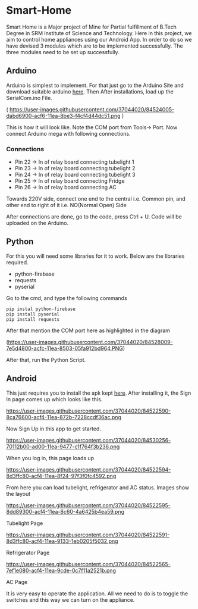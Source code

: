 # Smart-Home

Smart Home is a Major project of Mine for Partial fulfillment of B.Tech Degree in SRM Institute of Science and Technology. 
Here in this project, we aim to control home appliances using our Android App. In order to do so we have devised 3 modules which are to be implemented successfully. The three modules need to be set up successfully.

## Arduino

Arduino is simplest to implement. For that just go to the Arduino Site and download suitable arduino [ here](https://www.arduino.cc/en/main/software). Then After installations, load up the SerialCom.ino File. 

( https://user-images.githubusercontent.com/37044020/84524005-dabd6900-acf6-11ea-8be3-f4cf4d44dc51.png )


This is how it will look like. Note the COM port from Tools-> Port. Now connect Arduino mega with following connections. 

### Connections
- Pin 22 -> In of relay board connecting tubelight 1
- Pin 23 -> In of relay board connecting tubelight 2
- Pin 24 -> In of relay board connecting tubelight 3
- Pin 25 -> In of relay board connecting Fridge
- Pin 26 -> In of relay board connecting AC

Towards 220V side, connect one end to the central i.e. Common pin, and other end to right of it i.e. NO(Normal Open) Side

After connections are done, go to the code, press Ctrl + U. Code will be uploaded on the Arduino.

## Python

For this you will need some libraries for it to work. Below are the libraries required.

- python-firebase
- requests
- pyserial

Go to the cmd, and type the following commands

``` 
pip instal python-firebase 
pip install pyserial
pip install requests
```

After that mention the COM port here as highlighted in the diagram

(https://user-images.githubusercontent.com/37044020/84528009-7e5d4800-acfc-11ea-8503-05fa912bd964.PNG)

After that, run the Python Script.

## Android

This just requires you to install the apk kept [here](https://github.com/AnkitJha1998/Smart-Home/tree/master/Android/APK). After installing it, the Sign In page comes up which looks like this.

https://user-images.githubusercontent.com/37044020/84522590-8ca76600-acf4-11ea-872b-7228ccdf36ac.png


Now Sign Up in this app to get started.

https://user-images.githubusercontent.com/37044020/84530256-70112b00-ad00-11ea-9477-c1f764f3b236.png


When you log in, this page loads up

https://user-images.githubusercontent.com/37044020/84522594-8d3ffc80-acf4-11ea-8f24-97f3f0fc4592.png

From here you can load tubelight, refrigerator and AC status. Images show the layout

https://user-images.githubusercontent.com/37044020/84522595-8dd89300-acf4-11ea-8c60-4a6425b4ea59.png

Tubelight Page

https://user-images.githubusercontent.com/37044020/84522591-8d3ffc80-acf4-11ea-9133-1eb0205f5032.png

Refrigerator Page

https://user-images.githubusercontent.com/37044020/84522565-7ef1e080-acf4-11ea-9cde-0c7f11a2521b.png

AC Page


It is very easy to operate the application. All we need to do is to toggle the switches and this way we can turn on the appliance. 




